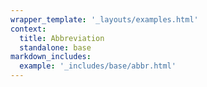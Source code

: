 ```yaml
---
wrapper_template: '_layouts/examples.html'
context:
  title: Abbreviation
  standalone: base
markdown_includes:
  example: '_includes/base/abbr.html'
---
```

